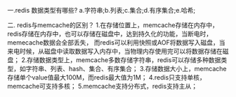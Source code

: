 
一.redis 数据类型有哪些?
  a.字符串;b.列表;c.集合;d.有序集合;e.哈希;
  
二. redis与memcache的区别？
	1.在存储位置上，memcache存储在内存中，redis存储在内存中，也可以存储在磁盘中，达到持久化的功能，当断电时，memecache数据会全部丢失，
	 而redis可以利用快照或AOF将数据写入磁盘，当来电时候，从磁盘中读取数据写入内存中，当物理内存使用完可以将数据存储在磁盘；
	2.存储数据类型上，memcache多数存储字符串，redis可以存储多种数据类型，如字符串、列表、hash、集合、有序集合；
	3.存储数据大小上，memcache存储单个value值最大100M，而redis最大值为1M；
	4.redis只支持单核，memcache可支持多核；
	5.memcache支持分布式，redis支持主从；
